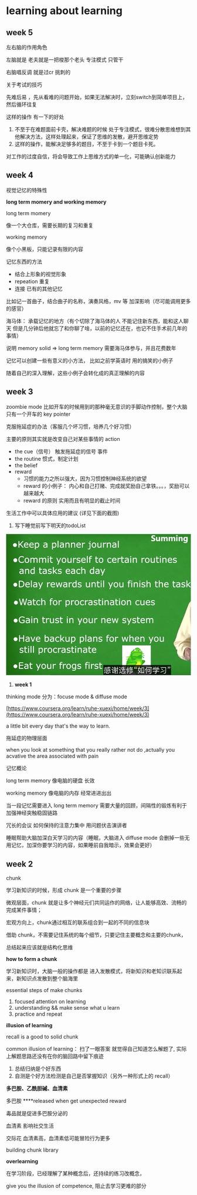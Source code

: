 # learning about learning

## **week 5**

左右脑的作用角色

左脑就是 老夫就是一把梭那个老头 专注模式 只管干

右脑唱反调 就是过cr 挑刺的

关于考试的技巧

先难后易 ，先从看难的问题开始，如果无法解决时，立刻switch到简单项目上，然后循环往复

这样的操作 有一下的好处

1. 不至于在难题面前卡壳，解决难题的时候 处于专注模式，很难分散思维想到其他解决方法，这样处理起来，保证了思维的发散，避开思维定势
2. 这样的操作，能解决足够多的题目，不至于卡到一个题目卡死。

对工作的过度自信，将会导致工作上思维方式的单一化，可能确认创新能力

## **week 4**

视觉记忆的特殊性

**long term momery and working memory**

long term momery

像一个大仓库，需要长期的复习和重复

working memory

像个小黑板，只能记录有限的内容

记忆东西的方法

* 结合上形象的视觉形象
* repeation 重复
* 连接 已有的其他记忆

比如记一首曲子，结合曲子的名称，演奏风格，mv 等 加深影响（尽可能调用更多的感官）

海马体： 承载记忆的地方（有个切除了海马体的人 不能记住新东西，能和这人聊天 但是几分钟后他就忘了和你聊了啥，以前的记忆还在，也记不住手术前几年的事情）

说明 memory solid =&gt; long term memory 需要海马体参与，并且花费数年

记忆可以创建一些有意义的小方法， 比如之前学英语时 用的搞笑的小例子

随着自己的深入理解，这些小例子会转化成的真正理解的内容

## **week 3**

zoombie mode 比如开车的时候用到的那种毫无意识的手脚动作控制，整个大脑只有一个开车的 key pointer

克服拖延症的办法（客服几个坏习惯，培养几个好习惯）

主要的原则其实就是改变自己对某些事情的 action

* the cue（信号） 触发拖延症的信号 事件
* the routine 惯式，制定计划
* the belief
* reward
  * 习惯的能力之所以强大，因为习惯控制神经系统的欲望
  * reward 的小例子： 内心和自己打赌、完成就奖励自己拿铁。。。，奖励可以越来越大
  * reward 的原则 实用而且有明显的截止时间

生活工作中可以具体应用的建议 \(详见下面的截图\)

1. 写下睡觉前写下明天的todoList

![](assets/ping-mu-kuai-zhao-20181209-xia-wu-5.53.57.png)

1. **week 1**

thinking mode 分为：focuse mode & diffuse mode

[https://www.coursera.org/learn/ruhe-xuexi/home/week/3](https://www.coursera.org/learn/ruhe-xuexi/home/week/3)

a little bit every day that's the way to learn.

拖延症的物理层面

when you look at something that you really rather not do ,actually you acvative the area associated with pain

记忆概论

long term memory 像电脑的硬盘 长效

working memory 像电脑的内存 经常进进出出

当一段记忆需要进入 long term memory 需要大量的回顾，间隔性的锻炼有利于加强神经突触稳固链路

冗长的会议 如何保持的注意力集中 用问题伏击演讲者

睡眠帮助大脑加深白天学习的内容（睡眠，大脑进入 diffuse mode 会删掉一些无用记忆，加深你要学习的内容，如果睡前自我暗示，效果会更好）

## **week 2**

chunk

学习新知识的时候，形成 chunk 是一个重要的步骤

微观层面，chunk 就是让多个神经元们共同运作的网络，让人能够高效、流畅的完成某件事情；

宏观方向上，chunk通过相互的联系组合到一起的不同的信息块

借助 chunk，不需要记住系统的每个细节，只要记住主要概念和主要的chunk，

总结起来应该就是结构化思维

**how to form a chunk**

学习新知识时，大脑一般的操作都是 进入发散模式，将新知识和老知识联系起来，新知识点发散到整个脑海里

essential steps of make chunks

1. focused attention on learning
2. understanding && make sense what u learn 
3. practice and repeat

**illusion of learning**

recall is a good to solid chunk

common illusion of learning： 扫了一眼答案 就觉得自己知道怎么解题了, 实际上解题思路还没有在你的脑回路中留下痕迹

1. 总结归纳是个好东西
2. 自测是个好方法检测是自己是否掌握知识（另外一种形式上的 recall）

**多巴胺、乙酰胆碱、血清素**

多巴胺 ****released when get unexpected reward

毒品就是促进多巴胺分泌的

血清素 影响社交生活

交际花 血清素高，血清素低可能冒险行为更多

building chunk library

**overlearning**

在学习阶段，已经理解了某种概念后，还持续的练习改概念，

give you the illusion of competence, 阻止去学习更难的部分

